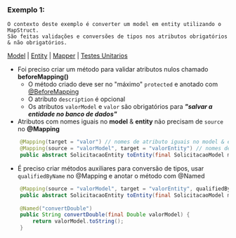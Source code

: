 
### Exemplo 1:
```text
O contexto deste exemplo é converter um model em entity utilizando o MapStruct.
São feitas validações e conversões de tipos nos atributos obrigatórios & não obrigatórios.
```

[Model](https://github.com/RafaelClaumann/random-study/blob/main/java/mapstruct/src/main/java/exemplo_1/SolicitacaoModelEX1.java) |
[Entity](https://github.com/RafaelClaumann/random-study/blob/main/java/mapstruct/src/main/java/exemplo_1/SolicitacaoEntityEX1.java) |
[Mapper](https://github.com/RafaelClaumann/random-study/blob/main/java/mapstruct/src/main/java/exemplo_1/MapperEX1.java) |
[Testes Unitarios](https://github.com/RafaelClaumann/random-study/blob/main/java/mapstruct/src/test/java/exemplo_1/MapperEX1Test.java)


- Foi preciso criar um método para validar atributos nulos chamado **beforeMapping()**
  - O método criado deve ser no "máximo" `protected` e anotado com [@BeforeMapping](https://mapstruct.org/documentation/stable/reference/html/#customizing-mappings-with-before-and-after)
  - O atributo `description` é opcional
  - Os atributos `valorModel` e `valor` são obrigatórios para ***"salvar a entidade no banco de dados"***
- Atributos com nomes iguais no **model** & **entity** não precisam de `source` no **@Mapping**
``` java
    @Mapping(target = "valor") // nomes de atributo iguais no model & entity
    @Mapping(source = "valorModel", target = "valorEntity") // nomes de atributo diferentes no model & entity
    public abstract SolicitacaoEntity toEntity(final SolicitacaoModel model);
```
- É preciso criar métodos auxiliares para conversão de tipos, usar `qualifiedByName` no @Mapping e anotar o método com @Named
``` java
    @Mapping(source = "valorModel", target = "valorEntity", qualifiedByName = "convertDouble") 
    public abstract SolicitacaoEntity toEntity(final SolicitacaoModel model);
    
    @Named("convertDouble")
    public String convertDouble(final Double valorModel) {
        return valorModel.toString();
    }
```
